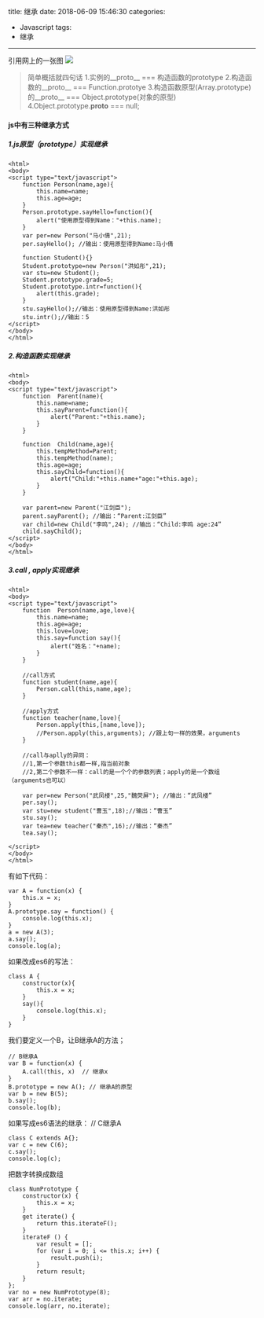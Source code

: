 title: 继承
date: 2018-06-09 15:46:30
categories:
- Javascript
tags:
- 继承
---

引用网上的一张图
![](/hexo.pure/images/posts/js/inherit/01.png)

>简单概括就四句话
1.实例的__proto__ === 构造函数的prototype
2.构造函数的__proto__ === Function.prototye
3.构造函数原型(Array.prototype)的__proto__ === Object.prototype(对象的原型)
4.Object.prototype.__proto__ === null;

#### js中有三种继承方式
##### 1.js原型（prototype）实现继承
```
<html>
<body>
<script type="text/javascript">
    function Person(name,age){
        this.name=name;
        this.age=age;
    }
    Person.prototype.sayHello=function(){
        alert("使用原型得到Name："+this.name);
    }
    var per=new Person("马小倩",21);
    per.sayHello(); //输出：使用原型得到Name:马小倩

    function Student(){}
    Student.prototype=new Person("洪如彤",21);
    var stu=new Student();
    Student.prototype.grade=5;
    Student.prototype.intr=function(){
        alert(this.grade);
    }
    stu.sayHello();//输出：使用原型得到Name:洪如彤
    stu.intr();//输出：5
</script>
</body>
</html>
```
<!-- more -->
##### 2.构造函数实现继承
```
<html>
<body>
<script type="text/javascript">
    function  Parent(name){
        this.name=name;
        this.sayParent=function(){
            alert("Parent:"+this.name);
        }
    }

    function  Child(name,age){
        this.tempMethod=Parent;
        this.tempMethod(name);
        this.age=age;
        this.sayChild=function(){
            alert("Child:"+this.name+"age:"+this.age);
        }
    }

    var parent=new Parent("江剑臣");
    parent.sayParent(); //输出：“Parent:江剑臣”
    var child=new Child("李鸣",24); //输出：“Child:李鸣 age:24”
    child.sayChild();
</script>
</body>
</html>
```
##### 3.call , apply实现继承
```
<html>
<body>
<script type="text/javascript">
    function  Person(name,age,love){
        this.name=name;
        this.age=age;
        this.love=love;
        this.say=function say(){
            alert("姓名："+name);
        }
    }

    //call方式
    function student(name,age){
        Person.call(this,name,age);
    }

    //apply方式
    function teacher(name,love){
        Person.apply(this,[name,love]);
        //Person.apply(this,arguments); //跟上句一样的效果，arguments
    }

    //call与aplly的异同：
    //1,第一个参数this都一样,指当前对象
    //2,第二个参数不一样：call的是一个个的参数列表；apply的是一个数组（arguments也可以）

    var per=new Person("武凤楼",25,"魏荧屏"); //输出：“武凤楼”
    per.say();
    var stu=new student("曹玉",18);//输出：“曹玉”
    stu.say();
    var tea=new teacher("秦杰",16);//输出：“秦杰”
    tea.say();

</script>
</body>
</html>
```
有如下代码：
```
var A = function(x) {
    this.x = x;
}
A.prototype.say = function() {
    console.log(this.x);
}
a = new A(3);
a.say();
console.log(a);
```
<!-- more -->
如果改成es6的写法：

    class A {
        constructor(x){
            this.x = x;
        }
        say(){
            console.log(this.x);
        }
    }
我们要定义一个B，让B继承A的方法；

```
// B继承A
var B = function(x) {
    A.call(this, x)  // 继承x
}
B.prototype = new A(); // 继承A的原型
var b = new B(5);
b.say();
console.log(b);
```
如果写成es6语法的继承：
// C继承A

    class C extends A{};
    var c = new C(6);
    c.say();
    console.log(c);

把数字转换成数组

    class NumPrototype {
        constructor(x) {
            this.x = x;
        }
        get iterate() {
            return this.iterateF();
        }
        iterateF () {
            var result = [];
            for (var i = 0; i <= this.x; i++) {
                result.push(i);
            }
            return result;
        }
    };
    var no = new NumPrototype(8);
    var arr = no.iterate;
    console.log(arr, no.iterate);
